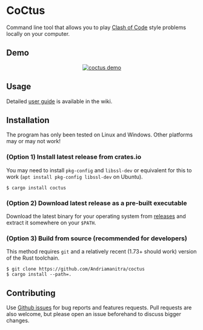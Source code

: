 # CoCtus

Command line tool that allows you to play [Clash of Code](https://www.codingame.com/multiplayer/clashofcode) style problems locally on your computer.

## Demo

<div align=center>

[![coctus demo](https://github.com/Andriamanitra/coctus/assets/10672443/518bb6ca-6059-4866-a69a-e381aa31cc82)](https://asciinema.org/a/656708)

</div>

## Usage

Detailed [user guide](https://github.com/Andriamanitra/coctus/wiki/User-guide) is available in the wiki.


## Installation

The program has only been tested on Linux and Windows. Other platforms may or may not work!

### (Option 1) Install latest release from crates.io
You may need to install `pkg-config` and `libssl-dev` or equivalent for this to work (`apt install pkg-config libssl-dev` on Ubuntu).
```
$ cargo install coctus
```

### (Option 2) Download latest release as a pre-built executable

Download the latest binary for your operating system from [releases](https://github.com/Andriamanitra/coctus/releases) and extract it somewhere on your `$PATH`.

### (Option 3) Build from source (recommended for developers)

This method requires `git` and a relatively recent (1.73+ should work) version of the Rust toolchain.
```
$ git clone https://github.com/Andriamanitra/coctus
$ cargo install --path=.
```


## Contributing

Use [Github issues](https://github.com/Andriamanitra/coctus/issues) for bug reports and features requests.
Pull requests are also welcome, but please open an issue beforehand to discuss bigger changes.
